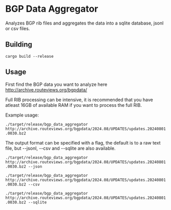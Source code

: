 # BGP Data Aggregator

Analyzes BGP rib files and aggregates the data into a sqlite database, jsonl or csv files.

## Building

`cargo build --release`

## Usage

First find the BGP data you want to analyze here http://archive.routeviews.org/bgpdata/

Full RIB processing can be intensive, it is recommended that you have atleast 16GB of available RAM if you want to process the full RIB.

Example usage:

`./target/release/bgp_data_aggregator http://archive.routeviews.org/bgpdata/2024.08/UPDATES/updates.20240801.0030.bz2`

The output format can be specified with a flag, the default is to a raw text file, but --jsonl, --csv and --sqlite are also available.

`./target/release/bgp_data_aggregator http://archive.routeviews.org/bgpdata/2024.08/UPDATES/updates.20240801.0030.bz2 --json`

`./target/release/bgp_data_aggregator http://archive.routeviews.org/bgpdata/2024.08/UPDATES/updates.20240801.0030.bz2 --csv`

`./target/release/bgp_data_aggregator http://archive.routeviews.org/bgpdata/2024.08/UPDATES/updates.20240801.0030.bz2 --sqlite`
